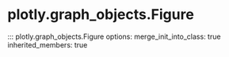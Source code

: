 # plotly.graph_objects.Figure

::: plotly.graph_objects.Figure
    options:
        merge_init_into_class: true
        inherited_members: true
